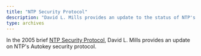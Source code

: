```yaml
---
title: "NTP Security Protocol"
description: "David L. Mills provides an update to the status of NTP's Autokey security protocol."
type: archives
---
```


In the 2005 brief [NTP Security Protocol](/reflib/brief/secproto/secproto.pdf), David L. Mills provides an update on NTP's Autokey security protocol.

<br>